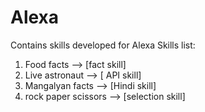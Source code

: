 # Alexa
 Contains skills developed for Alexa
Skills list:
1) Food facts         --> [fact skill]
2) Live astronaut     --> [ API skill]
3) Mangalyan facts    --> [Hindi skill]
4) rock paper scissors --> [selection skill]
